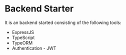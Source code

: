 # Backend Starter
It is an backend started consisting of the following tools:
* ExpressJS
* TypeScript
* TypeORM
* Authentication - JWT
